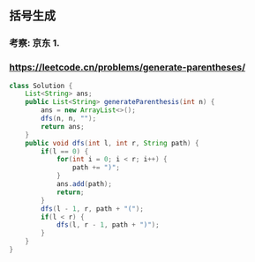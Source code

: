 ## 括号生成
### 考察: 京东 1.
### https://leetcode.cn/problems/generate-parentheses/
```java
class Solution {
    List<String> ans;
    public List<String> generateParenthesis(int n) {
        ans = new ArrayList<>();
        dfs(n, n, "");
        return ans;
    }
    public void dfs(int l, int r, String path) {
        if(l == 0) {
            for(int i = 0; i < r; i++) {
                path += ")";
            }
            ans.add(path);
            return;
        }
        dfs(l - 1, r, path + "(");
        if(l < r) {
            dfs(l, r - 1, path + ")");
        }
    }
}
```
